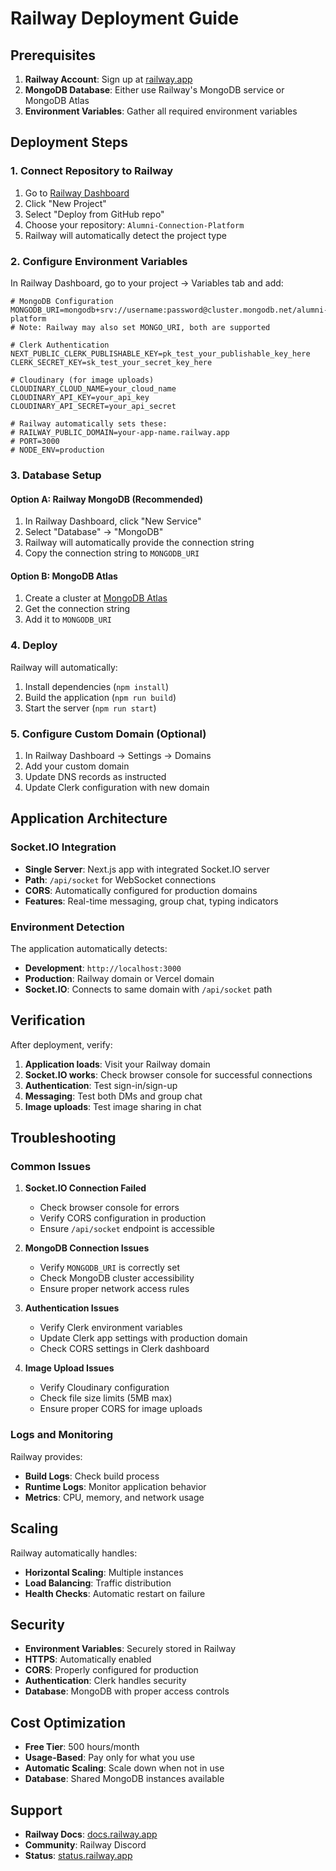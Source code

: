 # Railway Deployment Guide

## Prerequisites

1. **Railway Account**: Sign up at [railway.app](https://railway.app)
2. **MongoDB Database**: Either use Railway's MongoDB service or MongoDB Atlas
3. **Environment Variables**: Gather all required environment variables

## Deployment Steps

### 1. Connect Repository to Railway

1. Go to [Railway Dashboard](https://railway.app/dashboard)
2. Click "New Project"
3. Select "Deploy from GitHub repo"
4. Choose your repository: `Alumni-Connection-Platform`
5. Railway will automatically detect the project type

### 2. Configure Environment Variables

In Railway Dashboard, go to your project → Variables tab and add:

```env
# MongoDB Configuration
MONGODB_URI=mongodb+srv://username:password@cluster.mongodb.net/alumni-platform
# Note: Railway may also set MONGO_URI, both are supported

# Clerk Authentication
NEXT_PUBLIC_CLERK_PUBLISHABLE_KEY=pk_test_your_publishable_key_here
CLERK_SECRET_KEY=sk_test_your_secret_key_here

# Cloudinary (for image uploads)
CLOUDINARY_CLOUD_NAME=your_cloud_name
CLOUDINARY_API_KEY=your_api_key
CLOUDINARY_API_SECRET=your_api_secret

# Railway automatically sets these:
# RAILWAY_PUBLIC_DOMAIN=your-app-name.railway.app
# PORT=3000
# NODE_ENV=production
```

### 3. Database Setup

#### Option A: Railway MongoDB (Recommended)
1. In Railway Dashboard, click "New Service"
2. Select "Database" → "MongoDB"
3. Railway will automatically provide the connection string
4. Copy the connection string to `MONGODB_URI`

#### Option B: MongoDB Atlas
1. Create a cluster at [MongoDB Atlas](https://cloud.mongodb.com)
2. Get the connection string
3. Add it to `MONGODB_URI`

### 4. Deploy

Railway will automatically:
1. Install dependencies (`npm install`)
2. Build the application (`npm run build`)
3. Start the server (`npm run start`)

### 5. Configure Custom Domain (Optional)

1. In Railway Dashboard → Settings → Domains
2. Add your custom domain
3. Update DNS records as instructed
4. Update Clerk configuration with new domain

## Application Architecture

### Socket.IO Integration
- **Single Server**: Next.js app with integrated Socket.IO server
- **Path**: `/api/socket` for WebSocket connections
- **CORS**: Automatically configured for production domains
- **Features**: Real-time messaging, group chat, typing indicators

### Environment Detection
The application automatically detects:
- **Development**: `http://localhost:3000`
- **Production**: Railway domain or Vercel domain
- **Socket.IO**: Connects to same domain with `/api/socket` path

## Verification

After deployment, verify:

1. **Application loads**: Visit your Railway domain
2. **Socket.IO works**: Check browser console for successful connections
3. **Authentication**: Test sign-in/sign-up
4. **Messaging**: Test both DMs and group chat
5. **Image uploads**: Test image sharing in chat

## Troubleshooting

### Common Issues

1. **Socket.IO Connection Failed**
   - Check browser console for errors
   - Verify CORS configuration in production
   - Ensure `/api/socket` endpoint is accessible

2. **MongoDB Connection Issues**
   - Verify `MONGODB_URI` is correctly set
   - Check MongoDB cluster accessibility
   - Ensure proper network access rules

3. **Authentication Issues**
   - Verify Clerk environment variables
   - Update Clerk app settings with production domain
   - Check CORS settings in Clerk dashboard

4. **Image Upload Issues**
   - Verify Cloudinary configuration
   - Check file size limits (5MB max)
   - Ensure proper CORS for image uploads

### Logs and Monitoring

Railway provides:
- **Build Logs**: Check build process
- **Runtime Logs**: Monitor application behavior
- **Metrics**: CPU, memory, and network usage

## Scaling

Railway automatically handles:
- **Horizontal Scaling**: Multiple instances
- **Load Balancing**: Traffic distribution
- **Health Checks**: Automatic restart on failure

## Security

- **Environment Variables**: Securely stored in Railway
- **HTTPS**: Automatically enabled
- **CORS**: Properly configured for production
- **Authentication**: Clerk handles security
- **Database**: MongoDB with proper access controls

## Cost Optimization

- **Free Tier**: 500 hours/month
- **Usage-Based**: Pay only for what you use
- **Automatic Scaling**: Scale down when not in use
- **Database**: Shared MongoDB instances available

## Support

- **Railway Docs**: [docs.railway.app](https://docs.railway.app)
- **Community**: Railway Discord
- **Status**: [status.railway.app](https://status.railway.app)
